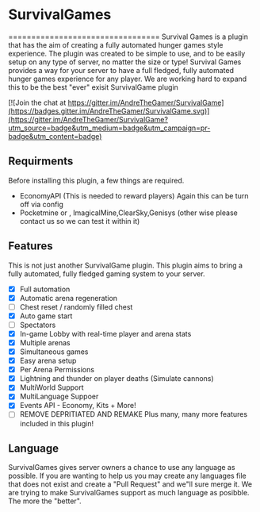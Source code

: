 # SurvivalGames
=================================
Survival Games is a plugin that has the aim of creating a fully automated hunger games style experience. The plugin was created to be simple to use, and to be easily setup on any type of server, no matter the size or type! Survival Games provides a way for your server to have a full fledged, fully automated hunger games experience for any player. We are working hard to expand this to be the best "ever" exisit SurvivalGame plugin


[![Join the chat at https://gitter.im/AndreTheGamer/SurvivalGame](https://badges.gitter.im/AndreTheGamer/SurvivalGame.svg)](https://gitter.im/AndreTheGamer/SurvivalGame?utm_source=badge&utm_medium=badge&utm_campaign=pr-badge&utm_content=badge)

Requirments
-----------
Before installing this plugin, a few things are required.
 - EconomyAPI (This is needed to reward players) Again this can be turn off via config
 - Pocketmine or , ImagicalMine,ClearSky,Genisys (other wise please contact us so we can test it within it)
 
Features
--------
This is not just another SurvivalGame plugin. This plugin aims to bring a fully automated, fully fledged gaming system to your server.
 - [X] Full automation
 - [X] Automatic arena regeneration
 - [ ] Chest reset / randomly filled chest
 - [X] Auto game start
 - [ ] Spectators
 - [X] In-game Lobby with real-time player and arena stats
 - [X] Multiple arenas
 - [X] Simultaneous games
 - [X] Easy arena setup
 - [X] Per Arena Permissions
 - [X] Lightning and thunder on player deaths (Simulate cannons)
 - [X] MultiWorld Support
 - [X] MultiLanguage Suppoer
 - [X] Events API - Economy, Kits + More!
 - [ ] REMOVE DEPRITIATED AND REMAKE
Plus many, many more features included in this plugin!

Language
--------

SurvivalGames gives server owners a chance to use any language as possible. If you are wanting to help us you may create any languages file that does not exist and create a "Pull Request" and we"ll sure merge it. We are trying to make SurvivalGames support as much language as posibble. The more the "better". 
